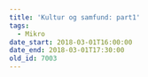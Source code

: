 ```yaml
---
title: 'Kultur og samfund: part1'
tags:
  - Mikro
date_start: 2018-03-01T16:00:00
date_end: 2018-03-01T17:30:00
old_id: 7003
---
```

